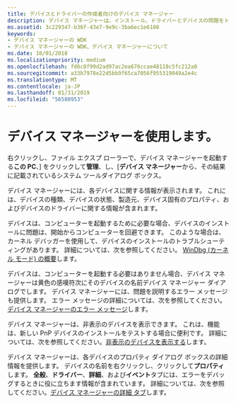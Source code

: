 ```yaml
---
title: デバイスとドライバーの作成者向けのデバイス マネージャー
description: デバイス マネージャーは、インストール、ドライバーとデバイスの問題をトラブルシューティングする方法を提供します。
ms.assetid: 3c229347-b36f-43e7-9e9c-3ba6ec1e6108
keywords:
- デバイス マネージャーの WDK
- デバイス マネージャーの WDK、デバイス マネージャーについて
ms.date: 10/01/2018
ms.localizationpriority: medium
ms.openlocfilehash: fd6c8f99d2ad97ac2ea676ccae48118c5fc212a0
ms.sourcegitcommit: a33b7978e22d5bb9f65ca7056f955319049a2e4c
ms.translationtype: MT
ms.contentlocale: ja-JP
ms.lasthandoff: 01/31/2019
ms.locfileid: "56580953"
---
```

# <a name="using-device-manager"></a>デバイス マネージャーを使用します。

右クリックし、ファイル エクスプ ローラーで、デバイス マネージャーを起動する**この PC**、] をクリックして**管理**、し、[**デバイス マネージャー**から、その結果に記載されているシステム ツールダイアログ ボックス。

デバイス マネージャーには、各デバイスに関する情報が表示されます。 これには、デバイスの種類、デバイスの状態、製造元、デバイス固有のプロパティ、およびデバイスのドライバーに関する情報が含まれます。

デバイスは、コンピューターを起動するために必要な場合、デバイスのインストールに問題は、開始からコンピューターを回避できます。 このような場合は、カーネル デバッガーを使用して、デバイスのインストールのトラブルシューティングがあります。 詳細については、次を参照してください。 [WinDbg (カーネル モード) の概要](https://docs.microsoft.com/windows-hardware/drivers/debugger/getting-started-with-windbg--kernel-mode-)します。

デバイスは、コンピューターを起動する必要はありません場合、デバイス マネージャーは黄色の感嘆符次にそのデバイスの名前デバイス マネージャー ダイアログでします。 デバイス マネージャーには、問題を説明するエラー メッセージも提供します。 エラー メッセージの詳細については、次を参照してください。[デバイス マネージャーのエラー メッセージ](device-manager-error-messages.md)します。

デバイス マネージャーは、非表示のデバイスを表示できます。 これは、機能は、新しい PnP デバイスのインストールをテストする場合に便利です。 詳細については、次を参照してください。[非表示のデバイスを表示する](viewing-hidden-devices.md)します。

デバイス マネージャーは、各デバイスのプロパティ ダイアログ ボックスの詳細情報を提供します。 デバイスの名前を右クリックし、クリックして**プロパティ**します。 **全般**、**ドライバー**、**詳細**、および**イベント**タブには、エラーをデバッグするときに役に立ちます情報が含まれています。 詳細については、次を参照してください。[デバイス マネージャーの詳細 タブ](device-manager-details-tab.md)します。
